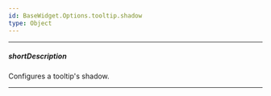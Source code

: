 ```yaml
---
id: BaseWidget.Options.tooltip.shadow
type: Object
---
```

---
##### shortDescription
Configures a tooltip's shadow.

---
